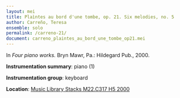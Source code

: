 ```yaml
---
layout: mei
title: Plaìntes au bord d'une tombe, op. 21. Six melodies, no. 5
author: Carreño, Teresa
ensemble: solo
permalink: /carreno-21/
document: carreno_plaintes_au_bord_une_tombe_op21.mei
---
```


In *Four piano works.* Bryn Mawr, Pa.: Hildegard Pub., 2000.

**Instrumentation summary**: piano (1)

**Instrumentation group**: keyboard 

**Location**: <a href="https://tufts-primo.hosted.exlibrisgroup.com/permalink/f/bnf7qa/01TUN_ALMA21107559280003851" target="_blank">Music Library Stacks M22.C317 H5 2000</a>
